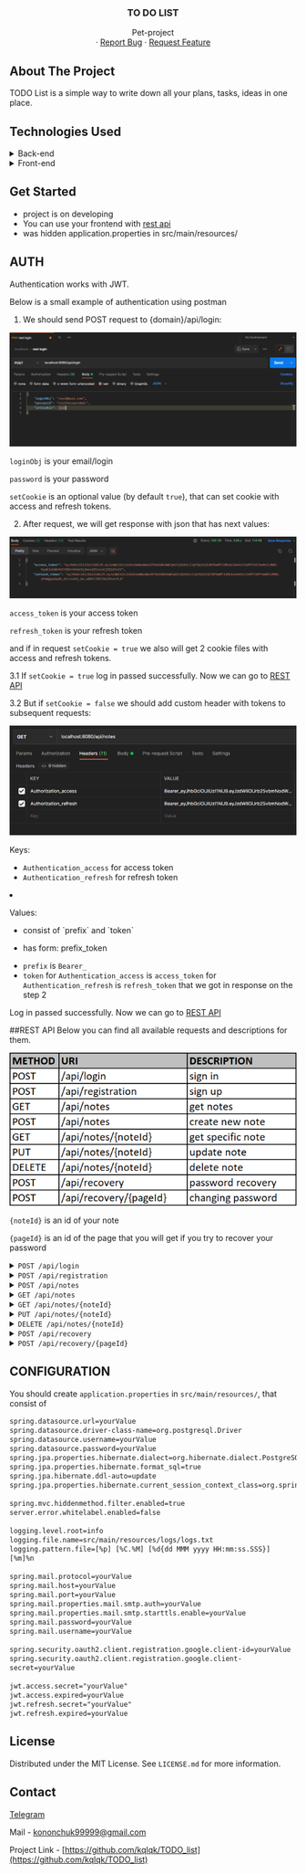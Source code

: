 <div align="center">
  <h3 align="center">TO DO LIST</h3>

  <p align="center">
    Pet-project
    <br />
    ·
    <a href="https://github.com/kqlqk/list_TODO/issues">Report Bug</a>
    ·
    <a href="https://github.com/kqlqk/list_TODO/issues">Request Feature</a>
  </p>
</div>

## About The Project
TODO List is a simple way to write down all your plans, tasks, ideas in one place.


## Technologies Used
<details>
  <summary>Back-end</summary>
  <ol>
    <li><p>Java 11</p></li>
    <li><p>Maven</p></li>
    <li><p>Spring</p>
      <ul>
        <li><p>Spring boot</p></li>
            <details>
                <summary>Starters:</summary>
                <ol>
                    <ul>
                    <li><p>Data jpa</p></li>
                        <ul><li><p>Hibernate</p></li></ul>
                    <li><p>Mail</p></li>
                    <li><p>OAuth2 client</p></li>
                    <li><p>Security</p></li>
                    <li><p>Test</p></li>
                        <ul>
                            <li><p>JUnit</p></li>
                            <li><p>Mockito</p></li>
                        </ul>
                    <li><p>Validation</p></li>
                    <li><p>Web mvc</p></li>
                        <ul><li><p>Tomcat</p></li></ul>
                    <li><p>Thymeleaf</p></li>
                    </ul>
                </ol>
            </details>
      </ul>
    </li>
    <li><p>Jackson</p></li>
    <li><p>JsonWebToken</p></li>
    <li><p>PostgreSQL</p></li>
  </ol>
</details>

<details>
  <summary>Front-end</summary>
  <ol>
    <li><p>CSS</p></li>
    <ul>
        <li><p>Bootstrap</p></li>
    </ul>
    <li><p>HTML</p></li>
    <li><p>JavaScript</p></li>
  </ol>
</details>


## Get Started
* project is on developing
* You can use your frontend with <a href="#rest api">rest api</a>
* was hidden application.properties in src/main/resources/


## AUTH
Authentication works with JWT.

Below is a small example of authentication using postman

1. We should send POST request to {domain}/api/login:

<img src="images/auth/login1.png">

`loginObj` is your email/login

`password` is your password

`setCookie` is an optional value (by default `true`), that can set cookie with access and refresh tokens.


2. After request, we will get response with json that has next values:

<img src="images/auth/login2.png">

`access_token` is your access token

`refresh_token` is your refresh  token

and if in request `setCookie = true` we also will get 2 cookie files with access and refresh tokens.

3.1 If `setCookie = true` log in passed successfully. Now we can go to <a href="##REST API">REST API</a> 

3.2 But if `setCookie = false` we should add custom header with tokens to subsequent requests:

<img src="images/auth/login3.png">

Keys:
* `Authentication_access` for access token 
* `Authentication_refresh` for refresh token


<li><p>Values:</p>
      <ul>
        <li><p> consist of `prefix` and `token`</p></li>
        <li><p> has form: prefix_token </p></li>
      </ul>

* `prefix` is `Bearer_`
* `token` for `Authentication_access` is `access_token` for `Authentication_refresh` is `refresh_token` that we got in response on the step 2

Log in passed successfully. Now we can go to <a href="##REST API">REST API</a>


##REST API
Below you can find all available requests and descriptions for them.

<img src="images/rest/rest1.png">

`{noteId}` is an id of your note

`{pageId}` is an id of the page that you will get if you try to recover your password 
<details>
  <summary><code>POST /api/login</code></summary>
  <ol>
    <li><p>Request JSON:
<code>

    {
    "loginObj": "test@mail.com",
    "password": "CoolPassword00!",
    "setCookie": true
    }
</code>
<code>setCookie</code> is an optional value (by default <code>true</code>), that can set cookie with access and refresh tokens.</p></li>
<li><p>Response JSON 
<code>

    {
    "access_token":"someBigAccessToken"
    "refresh_token":"someBigRefreshToken"
    }
</code></p></li></ol>
</details>

<details>
<summary><code>POST /api/registration</code></summary>
  <ol>
    <li><p>Request JSON:
<code>

    {
    "email": "test@mail.com",
    "login":"CoolName123",
    "password": "CoolPassword00!",
    "setCookie": true
    }
</code>
<code>setCookie</code> is an optional value (by default <code>true</code>), that can set cookie with access and refresh tokens.</p></li>
<li><p>Response JSON 
<code>

    {
    "access_token":"someBigAccessToken"
    "refresh_token":"someBigRefreshToken"
    }
</code></p></li></ol>
</details>

<details>
<summary><code>POST /api/notes</code></summary>
  <ol>
    <li><p>Request JSON:
<code>

    {
    "title": "my plan",
    "body": "buy watermelon"
    }
</code>
<code>body</code> is an optional value, that can set body to your note.</p></li>
<li><p>Response JSON 
<code>

    [{
        "id": 87,
        "title": "my plan 2",
        "body": "buy banans",
        "lastEdited": "2022-07-25T09:41:21.536+00:00",
        "userId": 3
    },
    {
        "id": 123,
        "title": "my plan",
        "body": "buy watermelon",
        "lastEdited": "2022-07-28T15:38:12.989+00:00",
        "userId": 3
    }]
</code></p></li></ol>
</details>

<details>
<summary><code>GET /api/notes</code></summary>
  <ol><li><p>Response JSON 
<code>

    [{
        "id": 87,
        "title": "my plan 2",
        "body": "buy banans",
        "lastEdited": "2022-07-25T09:41:21.536+00:00",
        "userId": 3
    },
    {
        "id": 123,
        "title": "my plan",
        "body": "buy watermelon",
        "lastEdited": "2022-07-28T15:38:12.989+00:00",
        "userId": 3
    }]
</code></p></li></ol>
</details>


<details>
<summary><code>GET /api/notes/{noteId}</code></summary>
 <ol><li><p>Response JSON 
<code>

    {
        "id": 87,
        "title": "my plan 2",
        "body": "buy banans",
        "lastEdited": "2022-07-25T09:41:21.536+00:00",
        "userId": 3
    }
</code></p></li></ol>
</details>

<details>
<summary><code>PUT /api/notes/{noteId}</code></summary>
  <ol>
    <li><p>Request JSON:
<code>

    {
    "title": "my plan",
    "body": "buy watermelon"
    }
</code>
<code>body</code> is an optional value, that can set body to your note.</p></li>
<li><p>Response JSON 
<code>

    {
    "id": 87,
    "title": "my plan",
    "body": "buy watermelon",
    "lastEdited": "2022-07-28T15:55:00.914+00:00",
    "userId": 7
}
</code></p></li></ol>
</details>

<details>
<summary><code>DELETE /api/notes/{noteId}</code></summary>
  <ol><li><p>Response JSON 
<code>

    [{
    "id": 87,
    "title": "my plan 2",
    "body": "buy banans",
    "lastEdited": "2022-07-25T09:41:21.536+00:00",
    "userId": 3
    },
    {
    "id": 123,
    "title": "my plan",
    "body": "buy watermelon",
    "lastEdited": "2022-07-28T15:38:12.989+00:00",
    "userId": 3
    }]
}
</code></p></li></ol>
</details>

<details>
<summary><code>POST /api/recovery</code></summary>
  <ol>
    <li><p>Request JSON:
<code>

    {
    "email":"test@mail.com"
    }
</code></p></li>
<li><p>Response JSON 
<code>

    {
    "info": "A message with further actions has been sent to your email."
    }
</code></p></li></ol>
</details>

<details>
<summary><code>POST /api/recovery/{pageId}</code></summary>
  <ol>
    <li><p>Request JSON:
<code>

    {
    "password":"TESTpassword123!!"
    }
</code></p></li>
<li><p>Response JSON 
<code>

    {
    "info": "Password was successfully changed."
    }
</code></p></li></ol>
</details>


## CONFIGURATION
You should create `application.properties` in `src/main/resources/`, that consist of
```
spring.datasource.url=yourValue
spring.datasource.driver-class-name=org.postgresql.Driver
spring.datasource.username=yourValue
spring.datasource.password=yourValue
spring.jpa.properties.hibernate.dialect=org.hibernate.dialect.PostgreSQL10Dialect
spring.jpa.properties.hibernate.format_sql=true
spring.jpa.hibernate.ddl-auto=update
spring.jpa.properties.hibernate.current_session_context_class=org.springframework.orm.hibernate5.SpringSessionContext

spring.mvc.hiddenmethod.filter.enabled=true
server.error.whitelabel.enabled=false

logging.level.root=info
logging.file.name=src/main/resources/logs/logs.txt
logging.pattern.file=[%p] [%C.%M] [%d{dd MMM yyyy HH:mm:ss.SSS}] [%m]%n

spring.mail.protocol=yourValue
spring.mail.host=yourValue
spring.mail.port=yourValue
spring.mail.properties.mail.smtp.auth=yourValue
spring.mail.properties.mail.smtp.starttls.enable=yourValue
spring.mail.password=yourValue
spring.mail.username=yourValue

spring.security.oauth2.client.registration.google.client-id=yourValue
spring.security.oauth2.client.registration.google.client-secret=yourValue

jwt.access.secret="yourValue"
jwt.access.expired=yourValue
jwt.refresh.secret="yourValue"
jwt.refresh.expired=yourValue
```


## License
Distributed under the MIT License. See `LICENSE.md` for more information.


## Contact
[Telegram](https://t.me/kqlqk)

Mail - kononchuk99999@gmail.com

Project Link - [https://github.com/kqlqk/TODO_list](https://github.com/kqlqk/TODO_list)
